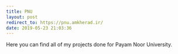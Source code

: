 ```yaml
---
title: PNU
layout: post
redirect_to: https://pnu.amkherad.ir/
date: 2019-05-23 21:03:36
---
```


Here you can find all of my projects done for Payam Noor University.